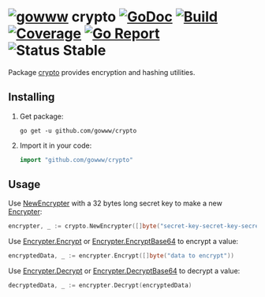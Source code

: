 # [![gowww](https://avatars.githubusercontent.com/u/18078923?s=20)](https://github.com/gowww) crypto [![GoDoc](https://godoc.org/github.com/gowww/crypto?status.svg)](https://godoc.org/github.com/gowww/crypto) [![Build](https://travis-ci.org/gowww/crypto.svg?branch=master)](https://travis-ci.org/gowww/crypto) [![Coverage](https://coveralls.io/repos/github/gowww/crypto/badge.svg?branch=master)](https://coveralls.io/github/gowww/crypto?branch=master) [![Go Report](https://goreportcard.com/badge/github.com/gowww/crypto)](https://goreportcard.com/report/github.com/gowww/crypto) ![Status Stable](https://img.shields.io/badge/status-stable-brightgreen.svg)

Package [crypto](https://godoc.org/github.com/gowww/crypto) provides encryption and hashing utilities.

## Installing

1. Get package:

	```Shell
	go get -u github.com/gowww/crypto
	```

2. Import it in your code:

	```Go
	import "github.com/gowww/crypto"
	```

## Usage

Use [NewEncrypter](https://godoc.org/github.com/gowww/crypto#NewEncrypter) with a 32 bytes long secret key to make a new [Encrypter](https://godoc.org/github.com/gowww/crypto#Encrypter):

```Go
encrypter, _ := crypto.NewEncrypter([]byte("secret-key-secret-key-secret-key"))
```

Use [Encrypter.Encrypt](https://godoc.org/github.com/gowww/crypto#Encrypter.Encrypt) or [Encrypter.EncryptBase64](https://godoc.org/github.com/gowww/crypto#Encrypter.EncryptBase64) to encrypt a value:

```Go
encryptedData, _ := encrypter.Encrypt([]byte("data to encrypt"))
```

Use [Encrypter.Decrypt](https://godoc.org/github.com/gowww/crypto#Encrypter.Decrypt) or [Encrypter.DecryptBase64](https://godoc.org/github.com/gowww/crypto#Encrypter.DecryptBase64) to decrypt a value:

```Go
decryptedData, _ := encrypter.Decrypt(encryptedData)
```
